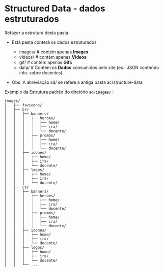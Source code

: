 # Structured Data - dados estruturados

Refazer a estrutura desta pasta.
  - Está pasta conterá os dados estruturados
    - images/ # contém apenas **Images**
    - videos/ # contém apenas **Videos**
    - gif/    # contém apenas **Gifs**
    - data/   # Contém os **Dados** consumidos pelo site (ex.: JSON conténdo info. sobre docentes).

- Obs: A abreviação sd/ se refere a antiga pasta ac/structure-data

Exemplo da Estrutura padrão do diretório **``sd/images/``** :
```{}
images/
│   ├── favicons/
│   ├── br/
│   │   ├── banners/
│   │   │   ├── heroes/
│   │   │   │   ├── home/
│   │   │   │   ├── ira/
│   │   │   │   └── docente/
│   │   │   ├── promos/
│   │   │   │   ├── home/
│   │   │   │   ├── ira/
│   │   │   │   └── docente/
│   │   ├── icones/
│   │   │   ├── home/
│   │   │   ├── ira/
│   │   │   └── docente/
│   │   ├── logos/
│   │   │   ├── home/
│   │   │   ├── ira/
│   │   │   └── docente/
│   ├── us/
│   │   ├── banners/
│   │   │   ├── heroes/
│   │   │   │   ├── home/
│   │   │   │   ├── ira/
│   │   │   │   └── docente/
│   │   │   ├── promos/
│   │   │   │   ├── home/
│   │   │   │   ├── ira/
│   │   │   │   └── docente/
│   │   ├── icones/
│   │   │   ├── home/
│   │   │   ├── ira/
│   │   │   └── docente/
│   │   ├── logos/
│   │   │   ├── home/
│   │   │   ├── ira/
│   │   │   └── docente/
│   │   └── ...
```